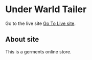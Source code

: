# Under Warld Tailer

Go to the live site [Go To Live site](https://assignment-8-lucky-one.netlify.app/).

## About site
This is a germents online store.